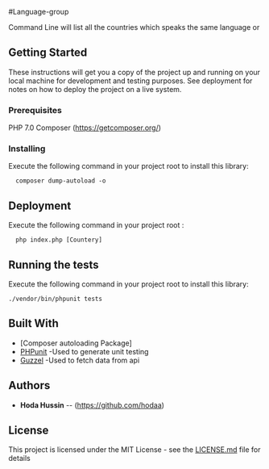
#Language-group

Command Line will list all the countries which speaks the same language or

## Getting Started

These instructions will get you a copy of the project up and running on your local machine for development and testing purposes. See deployment for notes on how to deploy the project on a live system.

### Prerequisites

PHP 7.0
Composer (https://getcomposer.org/)


### Installing

Execute the following command in your project root to install this library:

      composer dump-autoload -o


## Deployment

Execute the following command in your project root :

      php index.php [Countery]


## Running the tests
  Execute the following command in your project root to install this library:

	./vendor/bin/phpunit tests



## Built With

* [Composer autoloading Package]
* [PHPunit](https://phpunit.de/) -Used to generate unit testing
* [Guzzel](http://docs.guzzlephp.org) -Used to fetch data from api




## Authors

* **Hoda Hussin** -- (https://github.com/hodaa)

## License

This project is licensed under the MIT License - see the [LICENSE.md](LICENSE.md) file for details

